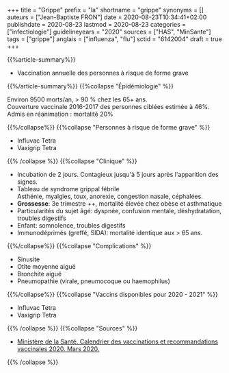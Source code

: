 +++
title = "Grippe"
prefix = "la"
shortname = "grippe"
synonyms = []
auteurs = ["Jean-Baptiste FRON"]
date = 2020-08-23T10:34:41+02:00
publishdate = 2020-08-23
lastmod = 2020-08-23
categories = ["infectiologie"]
guidelineyears = "2020"
sources = ["HAS", "MinSante"]
tags = ["grippe"]
anglais = ["influenza", "flu"]
sctid = "6142004"
draft = true
+++

{{%article-summary%}}

- Vaccination annuelle des personnes à risque de forme grave

{{%/article-summary%}}
{{%collapse "Épidémiologie" %}}

Environ 9500 morts/an, > 90 % chez les 65+ ans.  
Couverture vaccinale 2016-2017 des personnes ciblées estimée à 46%.  
Admis en réanimation : mortalité 20%

{{%/collapse%}}
{{%collapse "Personnes à risque de forme grave" %}}

- Influvac Tetra
- Vaxigrip Tetra

{{% /collapse %}}
{{%collapse "Clinique" %}}

- Incubation de 2 jours. Contagieux jusqu'à 5 jours après l'apparition des signes.
- Tableau de syndrome grippal fébrile  
Asthénie, myalgies, toux, anorexie, congestion nasale, céphalées.
- **Grossesse**: 3e trimestre ++, mortalité élevée chez obèse et asthmatique
- Particularités du sujet âgé: dyspnée, confusion mentale, déshydratation, troubles digestifs
- Enfant: somnolence, troubles digestifs
- Immunodéprimés (greffé, SIDA): mortalité identique aux > 65 ans.

{{%/collapse%}}
{{%collapse "Complications" %}}

- Sinusite
- Otite moyenne aiguë
- Bronchite aiguë
- Pneumopathie (virale, pneumocoque ou haemophilus)

{{%/collapse%}}
{{%collapse "Vaccins disponibles pour 2020 - 2021" %}}

- Influvac Tetra
- Vaxigrip Tetra

{{% /collapse %}}
{{%collapse "Sources" %}}

- [Ministère de la Santé. Calendrier des vaccinations et recommandations vaccinales 2020. Mars 2020.](//solidarites-sante.gouv.fr/IMG/pdf/calendrier_vaccinal_29juin20.pdf)

{{% /collapse %}}
